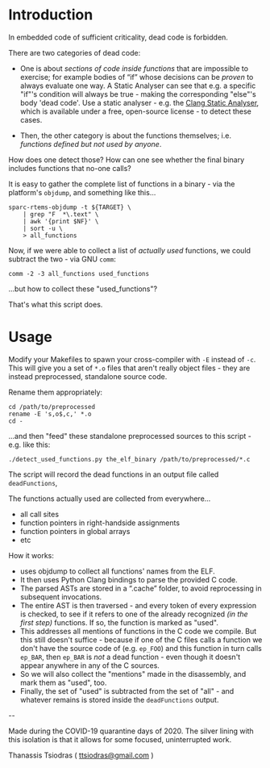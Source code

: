 # Introduction

In embedded code of sufficient criticality, dead code is forbidden.

There are two categories of dead code:

- One is about *sections of code inside functions* that are impossible
  to exercise; for example bodies of “if” whose decisions can be *proven*
  to always evaluate one way. A Static Analyser can see that e.g.
  a specific "if"'s condition will always be true - making the
  corresponding "else"'s body 'dead code'. Use a static analyser - e.g. the
  [Clang Static Analyser](https://clang-analyzer.llvm.org/), which is
  available under a free, open-source license - to detect these
  cases.

- Then, the other category is about the functions themselves; i.e. *functions
  defined but not used by anyone*. 

How does one detect those? How can one see whether the final binary
includes functions that no-one calls?

It is easy to gather the complete list of functions in a binary - via the
platform's `objdump`, and something like this...

    sparc-rtems-objdump -t ${TARGET} \
        | grep "F  *\.text" \
        | awk '{print $NF}' \
        | sort -u \
        > all_functions

Now, if we were able to collect a list of *actually used* functions,
we could subtract the two - via GNU `comm`:

    comm -2 -3 all_functions used_functions

...but how to collect these "used_functions"?

That's what this script does.

# Usage

Modify your Makefiles to spawn your cross-compiler with `-E`
instead of `-c`. This will give you a set of `*.o` files that
aren't really object files - they are instead preprocessed,
standalone source code.

Rename them appropriately:

    cd /path/to/preprocessed
    rename -E 's,o$,c,' *.o
    cd -

...and then "feed" these standalone preprocessed sources to this
script - e.g. like this:

    ./detect_used_functions.py the_elf_binary /path/to/preprocessed/*.c

The script will record the dead functions in an output file called
`deadFunctions`,

The functions actually used are collected from everywhere...

- all call sites
- function pointers in right-handside assignments
- function pointers in global arrays
- etc

How it works:

- uses objdump to collect all functions' names from the ELF.
- It then uses Python Clang bindings to parse the provided C code.
- The parsed ASTs are stored in a “.cache” folder, to avoid reprocessing
  in subsequent invocations.
- The entire AST is then traversed - and every token of every expression
  is checked, to see if it refers to one of the already recognized
  *(in the first step)* functions. If so, the function is marked as "used".
- This addresses all mentions of functions in the C code we compile.
  But this still doesn't suffice - because if one of the C files
  calls a function we don't have the source code of (e.g. `ep_FOO`)
  and this function in turn calls `ep_BAR`, then `ep_BAR` is *not*
  a dead function - even though it doesn't appear anywhere in any
  of the C sources.
- So we will also collect the "mentions" made in the disassembly,
  and mark them as "used", too.
- Finally, the set of "used" is subtracted from the set of "all" - and
  whatever remains is stored inside the `deadFunctions` output.

--

Made during the COVID-19 quarantine days of 2020. The silver lining with
this isolation is that it allows for some focused, uninterrupted work.

Thanassis Tsiodras ( ttsiodras@gmail.com )

